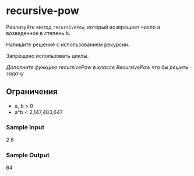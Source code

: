 # recursive-pow
Реализуйте метод ```recursivePow```, который возвращает число a возведенное в степень b.

Напишите решение с использованием рекурсии.

Запрещено использовать циклы.

_Дополните функцию recursivePow в классе RecursivePow что бы решить задачу_

## Ограничения
* a, b > 0
* a^b < 2,147,483,647

### Sample Input
2 6 


### Sample Output
64